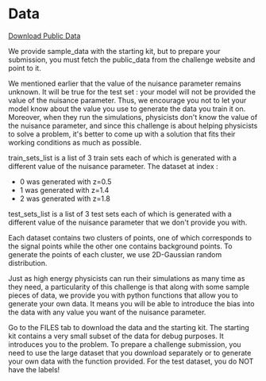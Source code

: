 # Data

[Download Public Data](https://www.google.com/)

We provide sample_data with the starting kit, but to prepare your submission, you must fetch the public_data from the challenge website and point to it.

We mentioned earlier that the value of the nuisance parameter remains unknown. It will be true for the test set : your model will not be provided the value of the nuisance parameter. Thus, we encourage you not to let your model know about the value you use to generate the data you train it on. Moreover, when they run the simulations, physicists don't know the value of the nuisance parameter, and since this challenge is about helping physicists to solve a problem, it's better to come up with a solution that fits their working conditions as much as possible.


train_sets_list is a list of 3 train sets each of which is generated with a different value of the nuisance parameter. The dataset at index :

- 0 was generated with z=0.5
- 1 was generated with z=1.4
- 2 was generated with z=1.8


test_sets_list is a list of 3 test sets each of which is generated with a different value of the nuisance parameter that we don't provide you with.

Each dataset contains two clusters of points, one of which corresponds to the signal points while the other one contains background points. To generate the points of each cluster, we use 2D-Gaussian random distribution.

Just as high energy physicists can run their simulations as many time as they need, a particularity of this challenge is that along with some sample pieces of data, we provide you with python functions that allow you to generate your own data. It means you will be able to introduce the bias into the data with any value you want of the nuisance parameter.

Go to the FILES tab to download the data and the starting kit. The starting kit contains a very small subset of the data for debug purposes. It introduces you to the problem. To prepare a challenge submission, you need to use the large dataset that you download separately or to generate your own data with the function provided. For the test dataset, you do NOT have the labels!

